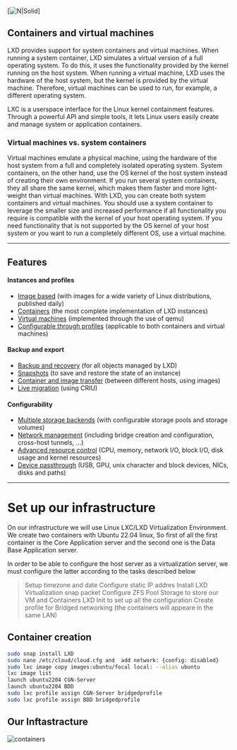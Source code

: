 

[![N|Solid](/home/admincgn/securiteroutiere_CGN/cgn/deploy/pict/logo.png)]

## Containers and virtual machines

LXD provides support for system containers and virtual machines.
When running a system container, LXD simulates a virtual version of a full operating system. To do this, it uses the functionality provided by the kernel running on the host system.
When running a virtual machine, LXD uses the hardware of the host system, but the kernel is provided by the virtual machine. Therefore, virtual machines can be used to run, for example, a different operating system.

LXC is a userspace interface for the Linux kernel containment features. Through a powerful API and simple tools, it lets Linux users easily create and manage system or application containers.

### Virtual machines vs. system containers

Virtual machines emulate a physical machine, using the hardware of the host system from a full and completely isolated operating system. System containers, on the other hand, use the OS kernel of the host system instead of creating their own environment. If you run several system containers, they all share the same kernel, which makes them faster and more light-weight than virtual machines.
With LXD, you can create both system containers and virtual machines. You should use a system container to leverage the smaller size and increased performance if all functionality you require is compatible with the kernel of your host operating system. If you need functionality that is not supported by the OS kernel of your host system or you want to run a completely different OS, use a virtual machine.
___
## Features

#### Instances and profiles
-   [Image based](https://images.linuxcontainers.org/) (with images for a wide variety of Linux distributions, published daily)
-   [Containers](https://linuxcontainers.org/lxd/docs/master/containers) (the most complete implementation of LXD instances)
-   [Virtual machines](https://linuxcontainers.org/lxd/docs/master/virtual-machines) (implemented through the use of qemu)
-   [Configurable through profiles](https://linuxcontainers.org/lxd/docs/master/profiles) (applicable to both containers and virtual machines)

#### Backup and export
-   [Backup and recovery](https://linuxcontainers.org/lxd/docs/master/backup) (for all objects managed by LXD)
-   [Snapshots](https://linuxcontainers.org/lxd/docs/master/instances#snapshot-scheduling) (to save and restore the state of an instance)
-   [Container and image transfer](https://linuxcontainers.org/lxd/docs/master/image-handling) (between different hosts, using images)
-   [Live migration](https://linuxcontainers.org/lxd/docs/master/migration) (using CRIU)

#### Configurability
-   [Multiple storage backends](https://linuxcontainers.org/lxd/docs/master/explanation/storage/) (with configurable storage pools and storage volumes)
-   [Network management](https://linuxcontainers.org/lxd/docs/master/explanation/networks/) (including bridge creation and configuration, cross-host tunnels, ...)
-   [Advanced resource control](https://linuxcontainers.org/lxd/docs/master/instances/#resource-limits-via-limits-kernel-limit-name) (CPU, memory, network I/O, block I/O, disk usage and kernel resources)
-   [Device passthrough](https://linuxcontainers.org/lxd/docs/master/container-environment) (USB, GPU, unix character and block devices, NICs, disks and paths)
***
# Set up our infrastructure

On our infrastructure we will use Linux LXC/LXD Virtualization Environment.
We create two containers with Ubuntu 22.04 linux, So first of all the first container is the Core Application server and the second one is the Data Base Application server.

In order to be able to configure the host server as a virtualization server, we must configure the latter according to the tasks described below

> Setup timezone and date
> Configure static IP addres
> Install LXD Virtualization snap packet
> Configure ZFS Pool Storage to store our VM and Containers
> LXD Init to set up all the configuration
> Create profile for Bridged networking (the containers will appeare in the same LAN)

## Container creation
```sh
sudo snap install LXD
sudo nano /etc/cloud/cloud.cfg and  add network: {config: disabled}
sudo lxc image copy images:ubuntu/focal local: --alias ubuntu
lxc image list
launch ubuntu2204 CGN-Server
launch ubuntu2204 BDD
sudo lxc profile assign CGN-Server bridgedprofile
sudo lxc profile assign BDD bridgedprofile
```

## Our Inftastracture

![containers](/home/admincgn/securiteroutiere_CGN/cgn/deploy/pict/CGN_Containers.PNG)
